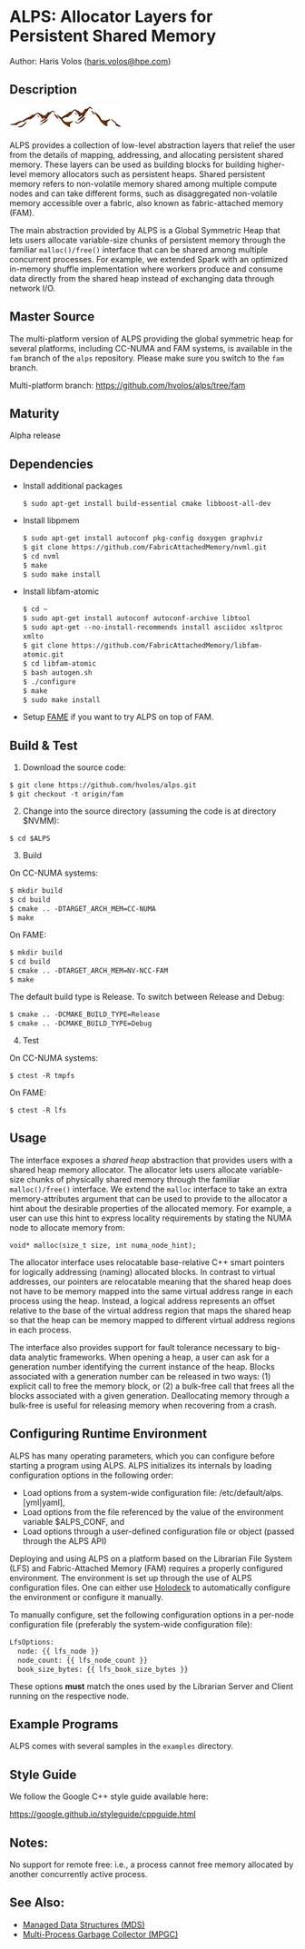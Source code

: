 # ALPS: Allocator Layers for Persistent Shared Memory

Author:  Haris Volos (haris.volos@hpe.com)

## Description

![ALPS](doc/figures/alps-logo.png)

ALPS provides a collection of low-level abstraction layers that relief 
the user from the details of mapping, addressing, and allocating persistent 
shared memory.
These layers can be used as building blocks for building higher-level 
memory allocators such as persistent heaps.
Shared persistent memory refers to non-volatile memory shared among
multiple compute nodes and can take different forms, such as
disaggregated non-volatile memory accessible over a fabric, also
known as fabric-attached memory (FAM).

The main abstraction provided by ALPS is a Global Symmetric Heap that
lets users allocate variable-size chunks of persistent memory through
the familiar `malloc()/free()` interface that can be shared among
multiple concurrent processes.  For example, we extended Spark with
an optimized in-memory shuffle implementation where workers produce
and consume data directly from the shared heap instead of exchanging
data through network I/O.

## Master Source

The multi-platform version of ALPS providing the global symmetric heap 
for several platforms, including CC-NUMA and FAM systems, is available 
in the `fam` branch of the `alps` repository. 
Please make sure you switch to the `fam` branch.

Multi-platform branch: https://github.com/hvolos/alps/tree/fam

## Maturity

Alpha release

## Dependencies

- Install additional packages

  ```
  $ sudo apt-get install build-essential cmake libboost-all-dev
  ```

- Install libpmem

  ```
  $ sudo apt-get install autoconf pkg-config doxygen graphviz
  $ git clone https://github.com/FabricAttachedMemory/nvml.git
  $ cd nvml
  $ make
  $ sudo make install
  ```

- Install libfam-atomic

  ```
  $ cd ~
  $ sudo apt-get install autoconf autoconf-archive libtool
  $ sudo apt-get --no-install-recommends install asciidoc xsltproc xmlto
  $ git clone https://github.com/FabricAttachedMemory/libfam-atomic.git
  $ cd libfam-atomic
  $ bash autogen.sh
  $ ./configure
  $ make
  $ sudo make install
  ```

- Setup [FAME](https://github.com/HewlettPackard/mdc-toolkit/blob/master/guide-FAME.md) if you want to try ALPS on top of FAM.

## Build & Test

1. Download the source code:

 ```
 $ git clone https://github.com/hvolos/alps.git
 $ git checkout -t origin/fam
 ```

2. Change into the source directory (assuming the code is at directory $NVMM):

 ```
 $ cd $ALPS
 ```

3. Build

 On CC-NUMA systems:

 ```
 $ mkdir build
 $ cd build
 $ cmake .. -DTARGET_ARCH_MEM=CC-NUMA
 $ make
 ```

 On FAME:

 ```
 $ mkdir build
 $ cd build
 $ cmake .. -DTARGET_ARCH_MEM=NV-NCC-FAM
 $ make
 ```

 The default build type is Release. To switch between Release and Debug:
 ```
 $ cmake .. -DCMAKE_BUILD_TYPE=Release
 $ cmake .. -DCMAKE_BUILD_TYPE=Debug
 ```

4. Test

 On CC-NUMA systems:
 
 ```
 $ ctest -R tmpfs
 ```

 On FAME:

 ```
 $ ctest -R lfs
 ```

## Usage

The interface exposes a _shared heap_ abstraction that provides users
with a shared heap memory allocator.  The allocator lets users
allocate variable-size chunks of physically shared memory through the
familiar `malloc()/free()` interface.  We extend the `malloc`
interface to take an extra memory-attributes argument that can be
used to provide to the allocator a hint about the desirable
properties of the allocated memory.  For example, a user can use this
hint to express locality requirements by stating the NUMA node to
allocate memory from:

```
void* malloc(size_t size, int numa_node_hint);
```

The allocator interface uses relocatable base-relative C++ smart
pointers for logically addressing (naming) allocated blocks.  In
contrast to virtual addresses, our pointers are relocatable meaning
that the shared heap does not have to be memory mapped into the same
virtual address range in each process using the heap.  Instead, a
logical address represents an offset relative to the base of the
virtual address region that maps the shared heap so that the heap can
be memory mapped to different virtual address regions in each
process.

The interface also provides support for fault tolerance necessary to
big-data analytic frameworks.  When opening a heap, a user can ask
for a generation number identifying the current instance of the heap.
Blocks associated with a generation number can be released in two
ways: (1) explicit call to free the memory block, or (2) a bulk-free
call that frees all the blocks associated with a given generation.
Deallocating memory through a bulk-free is useful for releasing
memory when recovering from a crash.

## Configuring Runtime Environment

ALPS has many operating parameters, which you can configure before starting a
program using ALPS.
ALPS initializes its internals by loading configuration options in the
following order:
* Load options from a system-wide configuration file: /etc/default/alps.[yml|yaml],
* Load options from the file referenced by the value of the environment
variable $ALPS_CONF, and
* Load options through a user-defined configuration file or object (passed
  through the ALPS API)

Deploying and using ALPS on a platform based on the Librarian File System (LFS)
and Fabric-Attached Memory (FAM) requires a properly configured environment.
The environment is set up through the use of ALPS configuration files.
One can either use [Holodeck](http://github.hpe.com/labs/holodeck)
to automatically configure the environment or configure it manually.

To manually configure, set the following configuration options in
a per-node configuration file (preferably the system-wide configuration
file):

```
LfsOptions:
  node: {{ lfs_node }}
  node_count: {{ lfs_node_count }}
  book_size_bytes: {{ lfs_book_size_bytes }}
```

These options **must** match the ones used by the Librarian Server and
Client running on the respective node.

## Example Programs

ALPS comes with several samples in the `examples` directory.

## Style Guide

We follow the Google C++ style guide available here:

https://google.github.io/styleguide/cppguide.html

## Notes:

No support for remote free: i.e., a process cannot free memory
allocated by another concurrently active process.

## See Also:

- [Managed Data Structures (MDS)](https://github.com/HewlettPackard/mdc-toolkit/blob/master/README-MDS.md)
- [Multi-Process Garbage Collector (MPGC)](https://github.com/HewlettPackard/mdc-toolkit/blob/master/README-MPGC.md)
